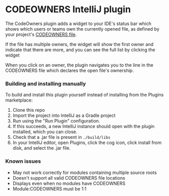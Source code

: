 # CODEOWNERS IntelliJ plugin

<!-- Plugin description -->
 
The CodeOwners plugin adds a widget to your IDE's status bar which shows which users or teams own the currently opened
file, as defined by your project's [CODEOWNERS file](https://docs.github.com/en/github/creating-cloning-and-archiving-repositories/creating-a-repository-on-github/about-code-owners). 

If the file has multiple owners, the widget will show the first owner and indicate that there are more, and you can see
the full list by clicking the widget

When you click on an owner, the plugin navigates you to the line in the CODEOWNERS file which declares the open file's
ownership.

<!-- Plugin description end -->


### Building and installing manually

To build and install this plugin yourself instead of installing from the Plugins marketplace:

1. Clone this repo
2. Import the project into IntelliJ as a Gradle project
3. Run using the "Run Plugin" configuration.
4. If this succeeds, a new IntelliJ instance should open with the plugin installed, which you can close.
5. Check that a .jar file is present in `./build/libs`
6. In your IntelliJ editor, open Plugins, click the cog icon, click install from disk, and select the .jar file.

### Known issues

- May not work correctly for modules containing multiple source roots
- Doesn't support all valid CODEOWNERS file locations
- Displays even when no modules have CODEOWNERS
- Module:CODEOWNERS must be 1:1
